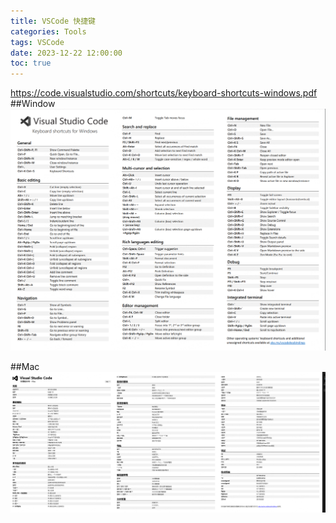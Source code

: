 ```yaml
---
title: VSCode 快捷键
categories: Tools
tags: VSCode
date: 2023-12-22 12:00:00
toc: true
---
```


https://code.visualstudio.com/shortcuts/keyboard-shortcuts-windows.pdf
##Window
![window](vscode快捷键/window.png)

##Mac
![mac](vscode快捷键/mac.png)